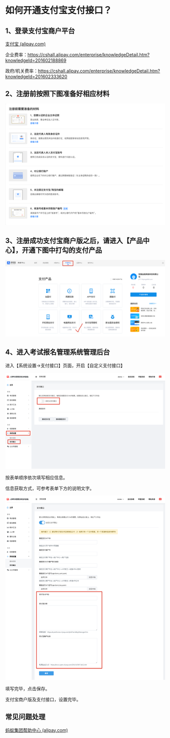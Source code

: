 # 如何开通支付宝支付接口？

## 1、登录支付宝商户平台

[支付宝 (alipay.com)](http://b.alipay.com)

企业费率：https://cshall.alipay.com/enterprise/knowledgeDetail.htm?knowledgeId=201602188869

政府/机关费率：https://cshall.alipay.com/enterprise/knowledgeDetail.htm?knowledgeId=201602333620



## 2、注册前按照下图准备好相应材料

![image](./assets/image.png)

## 3、注册成功支付宝商户版之后，请进入【产品中心】，开通下图中打勾的支付产品

![image (1)](./assets/image1.png)



## 4、进入考试报名管理系统管理后台

进入【系统设置->支付接口】页面，开启【自定义支付接口】

![image (2)](./assets/image2.png)

按表单顺序依次填写相应信息。

信息获取方式，可参考表单下方的说明文字。

![image (3)](./assets/image3.png)

填写完毕，点击保存。

支付宝商户版及支付接口，设置完毕。



## 常见问题处理

[蚂蚁集团帮助中心 (alipay.com)](https://cshall.alipay.com/enterprise/index.htm)
